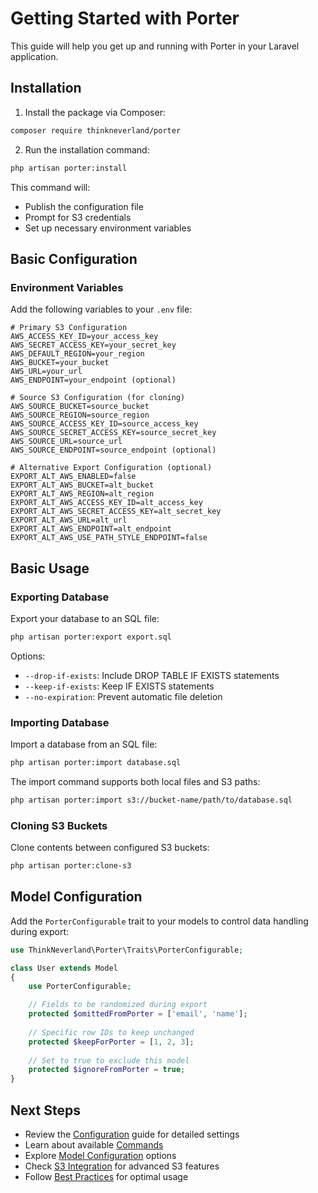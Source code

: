 # Getting Started with Porter

This guide will help you get up and running with Porter in your Laravel application.

## Installation

1. Install the package via Composer:

```bash
composer require thinkneverland/porter
```

2. Run the installation command:

```bash
php artisan porter:install
```

This command will:

- Publish the configuration file
- Prompt for S3 credentials
- Set up necessary environment variables

## Basic Configuration

### Environment Variables

Add the following variables to your `.env` file:

```env
# Primary S3 Configuration
AWS_ACCESS_KEY_ID=your_access_key
AWS_SECRET_ACCESS_KEY=your_secret_key
AWS_DEFAULT_REGION=your_region
AWS_BUCKET=your_bucket
AWS_URL=your_url
AWS_ENDPOINT=your_endpoint (optional)

# Source S3 Configuration (for cloning)
AWS_SOURCE_BUCKET=source_bucket
AWS_SOURCE_REGION=source_region
AWS_SOURCE_ACCESS_KEY_ID=source_access_key
AWS_SOURCE_SECRET_ACCESS_KEY=source_secret_key
AWS_SOURCE_URL=source_url
AWS_SOURCE_ENDPOINT=source_endpoint (optional)

# Alternative Export Configuration (optional)
EXPORT_ALT_AWS_ENABLED=false
EXPORT_ALT_AWS_BUCKET=alt_bucket
EXPORT_ALT_AWS_REGION=alt_region
EXPORT_ALT_AWS_ACCESS_KEY_ID=alt_access_key
EXPORT_ALT_AWS_SECRET_ACCESS_KEY=alt_secret_key
EXPORT_ALT_AWS_URL=alt_url
EXPORT_ALT_AWS_ENDPOINT=alt_endpoint
EXPORT_ALT_AWS_USE_PATH_STYLE_ENDPOINT=false
```

## Basic Usage

### Exporting Database

Export your database to an SQL file:

```bash
php artisan porter:export export.sql
```

Options:

- `--drop-if-exists`: Include DROP TABLE IF EXISTS statements
- `--keep-if-exists`: Keep IF EXISTS statements
- `--no-expiration`: Prevent automatic file deletion

### Importing Database

Import a database from an SQL file:

```bash
php artisan porter:import database.sql
```

The import command supports both local files and S3 paths:

```bash
php artisan porter:import s3://bucket-name/path/to/database.sql
```

### Cloning S3 Buckets

Clone contents between configured S3 buckets:

```bash
php artisan porter:clone-s3
```

## Model Configuration

Add the `PorterConfigurable` trait to your models to control data handling during export:

```php
use ThinkNeverland\Porter\Traits\PorterConfigurable;

class User extends Model
{
    use PorterConfigurable;

    // Fields to be randomized during export
    protected $omittedFromPorter = ['email', 'name'];
    
    // Specific row IDs to keep unchanged
    protected $keepForPorter = [1, 2, 3];
    
    // Set to true to exclude this model
    protected $ignoreFromPorter = true;
}
```

## Next Steps

- Review the [Configuration](configuration.md) guide for detailed settings
- Learn about available [Commands](commands.md)
- Explore [Model Configuration](model-configuration.md) options
- Check [S3 Integration](s3-integration.md) for advanced S3 features
- Follow [Best Practices](best-practices.md) for optimal usage
